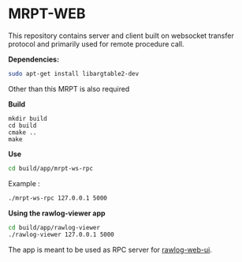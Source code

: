 # MRPT-WEB

This repository contains server and client built on websocket transfer protocol and primarily used for remote procedure call.

<b>Dependencies:</b>
```bash
sudo apt-get install libargtable2-dev
```
Other than this MRPT is also required 

<b>Build</b>
```build
mkdir build
cd build
cmake ..
make
```

<b>Use</b>
```bash
cd build/app/mrpt-ws-rpc
```
Example : 
```bash
./mrpt-ws-rpc 127.0.0.1 5000
```

<b>Using the rawlog-viewer app</b>
```bash
cd build/app/rawlog-viewer
./rawlog-viewer 127.0.0.1 5000
```

The app is meant to be used as RPC server for [rawlog-web-ui](https://github.com/rachit173/rawlog-web-ui).
